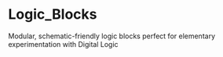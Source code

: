 # Logic_Blocks
Modular, schematic-friendly logic blocks perfect for elementary experimentation with Digital Logic
